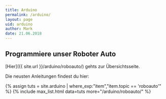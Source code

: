 ```yaml
---
title: Arduino
permalink: /arduino/
layout: page
uid: arduino
author: Mark
date: 21.06.2018
---
```


## Programmiere unser Roboter Auto

[Hier]({{ site.url }}/arduino/roboauto/) gehts zur Übersichtsseite.

Die neusten Anleitungen findest du hier:

{% assign tuts = site.arduino | where_exp:"item","item.topic == 'roboauto'" %}
{% include max_list.html data=tuts  more="/arduino/roboauto/" %}